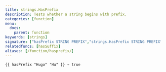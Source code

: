 ```yaml
---
title: strings.HasPrefix
description: Tests whether a string begins with prefix.
categories: [function]
menu:
  docs:
    parent: function
keywords: [strings]
signature: ["hasPrefix STRING PREFIX","strings.HasPrefix STRING PREFIX"]
relatedfuncs: [hasSuffix]
aliases: [/function/hasprefix/]
---
```


```go-html-template
{{ hasPrefix "Hugo" "Hu" }} → true
```
